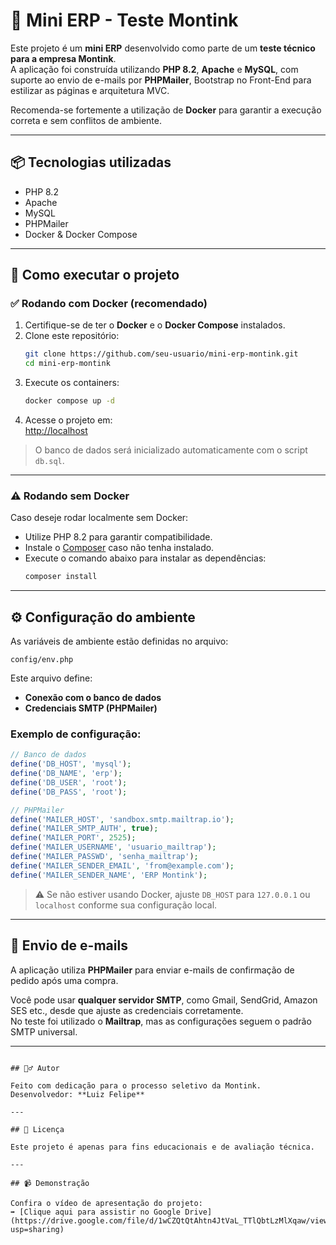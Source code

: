 # 🧾 Mini ERP - Teste Montink

Este projeto é um **mini ERP** desenvolvido como parte de um **teste técnico para a empresa Montink**.  
A aplicação foi construída utilizando **PHP 8.2**, **Apache** e **MySQL**, com suporte ao envio de e-mails por **PHPMailer**, Bootstrap no Front-End para estilizar as páginas e arquitetura MVC.  

Recomenda-se fortemente a utilização de **Docker** para garantir a execução correta e sem conflitos de ambiente.

---

## 📦 Tecnologias utilizadas

- PHP 8.2  
- Apache  
- MySQL  
- PHPMailer  
- Docker & Docker Compose

---

## 🚀 Como executar o projeto

### ✅ Rodando com Docker (recomendado)

1. Certifique-se de ter o **Docker** e o **Docker Compose** instalados.
2. Clone este repositório:
   ```bash
   git clone https://github.com/seu-usuario/mini-erp-montink.git
   cd mini-erp-montink
   ```
3. Execute os containers:
   ```bash
   docker compose up -d
   ```
4. Acesse o projeto em:  
   [http://localhost](http://localhost)

> O banco de dados será inicializado automaticamente com o script `db.sql`.

---

### ⚠️ Rodando sem Docker

Caso deseje rodar localmente sem Docker:

- Utilize PHP 8.2 para garantir compatibilidade.
- Instale o [Composer](https://getcomposer.org) caso não tenha instalado.
- Execute o comando abaixo para instalar as dependências:
  ```bash
  composer install
  ```

---

## ⚙️ Configuração do ambiente

As variáveis de ambiente estão definidas no arquivo:

```
config/env.php
```

Este arquivo define:

- **Conexão com o banco de dados**
- **Credenciais SMTP (PHPMailer)**

### Exemplo de configuração:

```php
// Banco de dados
define('DB_HOST', 'mysql');
define('DB_NAME', 'erp');
define('DB_USER', 'root');
define('DB_PASS', 'root');

// PHPMailer
define('MAILER_HOST', 'sandbox.smtp.mailtrap.io');
define('MAILER_SMTP_AUTH', true);
define('MAILER_PORT', 2525);
define('MAILER_USERNAME', 'usuario_mailtrap');
define('MAILER_PASSWD', 'senha_mailtrap');
define('MAILER_SENDER_EMAIL', 'from@example.com');
define('MAILER_SENDER_NAME', 'ERP Montink');
```

> ⚠️ Se não estiver usando Docker, ajuste `DB_HOST` para `127.0.0.1` ou `localhost` conforme sua configuração local.

---

## 📧 Envio de e-mails

A aplicação utiliza **PHPMailer** para enviar e-mails de confirmação de pedido após uma compra.

Você pode usar **qualquer servidor SMTP**, como Gmail, SendGrid, Amazon SES etc., desde que ajuste as credenciais corretamente.  
No teste foi utilizado o **Mailtrap**, mas as configurações seguem o padrão SMTP universal.

---

```

## 🙋‍♂️ Autor

Feito com dedicação para o processo seletivo da Montink.  
Desenvolvedor: **Luiz Felipe**

---

## 📃 Licença

Este projeto é apenas para fins educacionais e de avaliação técnica.

---

## 📹 Demonstração

Confira o vídeo de apresentação do projeto:  
➡️ [Clique aqui para assistir no Google Drive](https://drive.google.com/file/d/1wCZQtQtAhtn4JtVaL_TTlQbtLzMlXqaw/view?usp=sharing)
